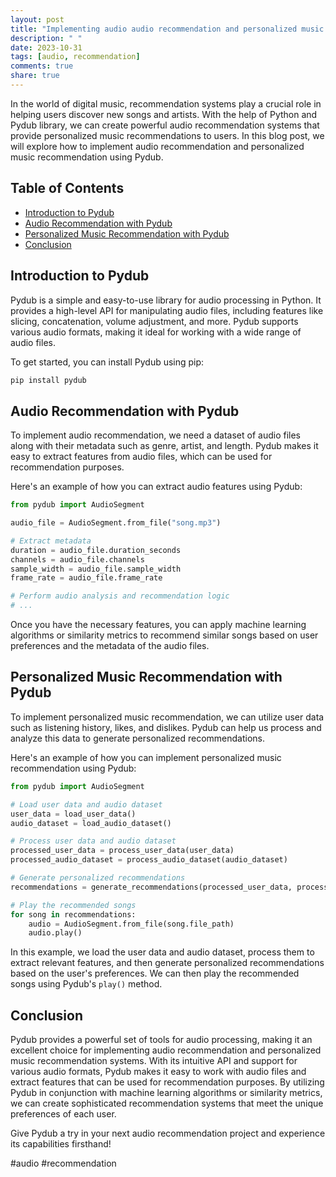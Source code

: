 ```yaml
---
layout: post
title: "Implementing audio audio recommendation and personalized music recommendation with Pydub"
description: " "
date: 2023-10-31
tags: [audio, recommendation]
comments: true
share: true
---
```


In the world of digital music, recommendation systems play a crucial role in helping users discover new songs and artists. With the help of Python and Pydub library, we can create powerful audio recommendation systems that provide personalized music recommendations to users. In this blog post, we will explore how to implement audio recommendation and personalized music recommendation using Pydub.

## Table of Contents
- [Introduction to Pydub](#introduction-to-pydub)
- [Audio Recommendation with Pydub](#audio-recommendation-with-pydub)
- [Personalized Music Recommendation with Pydub](#personalized-music-recommendation-with-pydub)
- [Conclusion](#conclusion)

## Introduction to Pydub

Pydub is a simple and easy-to-use library for audio processing in Python. It provides a high-level API for manipulating audio files, including features like slicing, concatenation, volume adjustment, and more. Pydub supports various audio formats, making it ideal for working with a wide range of audio files.

To get started, you can install Pydub using pip:

```python
pip install pydub
```

## Audio Recommendation with Pydub

To implement audio recommendation, we need a dataset of audio files along with their metadata such as genre, artist, and length. Pydub makes it easy to extract features from audio files, which can be used for recommendation purposes.

Here's an example of how you can extract audio features using Pydub:

```python
from pydub import AudioSegment

audio_file = AudioSegment.from_file("song.mp3")

# Extract metadata
duration = audio_file.duration_seconds
channels = audio_file.channels
sample_width = audio_file.sample_width
frame_rate = audio_file.frame_rate

# Perform audio analysis and recommendation logic
# ...
```

Once you have the necessary features, you can apply machine learning algorithms or similarity metrics to recommend similar songs based on user preferences and the metadata of the audio files.

## Personalized Music Recommendation with Pydub

To implement personalized music recommendation, we can utilize user data such as listening history, likes, and dislikes. Pydub can help us process and analyze this data to generate personalized recommendations.

Here's an example of how you can implement personalized music recommendation using Pydub:

```python
from pydub import AudioSegment

# Load user data and audio dataset
user_data = load_user_data()
audio_dataset = load_audio_dataset()

# Process user data and audio dataset
processed_user_data = process_user_data(user_data)
processed_audio_dataset = process_audio_dataset(audio_dataset)

# Generate personalized recommendations
recommendations = generate_recommendations(processed_user_data, processed_audio_dataset)

# Play the recommended songs
for song in recommendations:
    audio = AudioSegment.from_file(song.file_path)
    audio.play()
```

In this example, we load the user data and audio dataset, process them to extract relevant features, and then generate personalized recommendations based on the user's preferences. We can then play the recommended songs using Pydub's `play()` method.

## Conclusion

Pydub provides a powerful set of tools for audio processing, making it an excellent choice for implementing audio recommendation and personalized music recommendation systems. With its intuitive API and support for various audio formats, Pydub makes it easy to work with audio files and extract features that can be used for recommendation purposes. By utilizing Pydub in conjunction with machine learning algorithms or similarity metrics, we can create sophisticated recommendation systems that meet the unique preferences of each user.

Give Pydub a try in your next audio recommendation project and experience its capabilities firsthand!

\#audio #recommendation